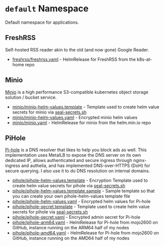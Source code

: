 # `default` Namespace

Default namespace for applications.

## FreshRSS

Self-hosted RSS reader akin to the old (and now gone) Google Reader.

* [freshrss/freshrss.yaml](freshrss/freshrss.yaml) - HelmRelease for FreshRSS from the k8s-at-home repo

## Minio

[Minio](https://min.io/) is a high performance S3-compatible kubernetes object storage solution / bucket service.

* [minio/minio-helm-values.template](minio/minio-helm-values.template) - Template used to create helm value secrets for minio via [seal-secrets.sh](/setup/seal-secrets.sh)
* [minio/minio-helm-values.yaml](minio/minio-helm-values.yaml) - Encrypted minio helm values
* [minio/minio.yaml](minio/minio.yaml) - HelmRelease for minio from the helm.min.io repo

## PiHole

[Pi-hole](https://pi-hole.net/) is a DNS resolver that likes to help you block ads as well. This implementation uses MetalLB to expose the DNS server on its own dedicated IP, allows authenticated and secure ingress through nginx-ingress and authelia, and has implemented DNS-over-HTTPS (DoH) for secure querying. I also use it to do DNS resolution on internal domains.

* [pihole/pihole-helm-values.template](pihole/pihole-helm-values.template) - Encryption Template used to create helm value secrets for pihole via [seal-secrets.sh](/setup/seal-secrets.sh)
* [pihole/pihole-helm-values.template.sample](pihole/pihole-helm-values.template.sample) - Sample template so that you can create your own pihole-helm-values template file
* [pihole/pihole-helm-values.yaml](pihole/pihole-helm-values.yaml) - Encrypted helm values for Pi-hole
* [pihole/pihole-secret.template](pihole/pihole-secret.template) - Template used to create helm value secrets for pihole via [seal-secrets.sh](/setup/seal-secrets.sh)
* [pihole/pihole-secret.yaml](pihole/pihole-secret.yaml) - Encrypted admin secret for Pi-hole
* [pihole/pihole-arm64.yaml](pihole/pihole-arm64.yaml) - HelmRelease for Pi-hole from mojo2600 on GitHub, instance running on the ARM64 half of my nodes
* [pihole/pihole-amd64.yaml](pihole/pihole-amd64.yaml) - HelmRelease for Pi-hole from mojo2600 on GitHub, instance running on the AMD64 half of my nodes
